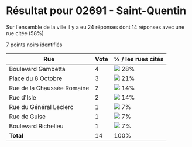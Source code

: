 # Résultat pour 02691 - Saint-Quentin

Sur l'ensemble de la ville il y a eu 24 réponses dont 14 réponses avec une rue citée (58%)

7 points noirs identifiés

| Rue | Vote | % / les rues cités|
|-----|------|-------------------|
| Boulevard Gambetta | 4 | <img src="../../img/bar_28.gif" />&nbsp;28%|
| Place du 8 Octobre | 3 | <img src="../../img/bar_21.gif" />&nbsp;21%|
| Rue de la Chaussée Romaine | 2 | <img src="../../img/bar_14.gif" />&nbsp;14%|
| Rue d'Isle | 2 | <img src="../../img/bar_14.gif" />&nbsp;14%|
| Rue du Général Leclerc | 1 | <img src="../../img/bar_7.gif" />&nbsp;7%|
| Rue de Guise | 1 | <img src="../../img/bar_7.gif" />&nbsp;7%|
| Boulevard Richelieu | 1 | <img src="../../img/bar_7.gif" />&nbsp;7%|
| **Total** | 14 | 100%|
